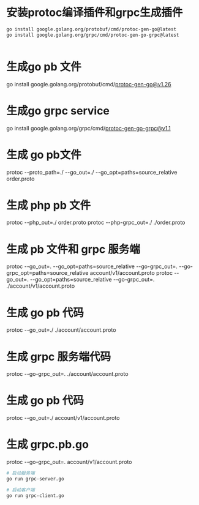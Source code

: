
# 安装protoc编译插件和grpc生成插件
```sh
go install google.golang.org/protobuf/cmd/protoc-gen-go@latest
go install google.golang.org/grpc/cmd/protoc-gen-go-grpc@latest



```
# 生成go pb 文件
go install google.golang.org/protobuf/cmd/protoc-gen-go@v1.26
# 生成go grpc service
go install google.golang.org/grpc/cmd/protoc-gen-go-grpc@v1.1



# 生成 go pb文件
protoc --proto_path=./ --go_out=./ --go_opt=paths=source_relative  order.proto

# 生成 php pb 文件
protoc --php_out=./ order.proto
protoc --php-grpc_out=./ ./order.proto

# 生成 pb 文件和 grpc 服务端
protoc --go_out=. --go_opt=paths=source_relative --go-grpc_out=. --go-grpc_opt=paths=source_relative account/v1/account.proto
protoc --go_out=. --go_opt=paths=source_relative --go-grpc_out=. ./account/v1/account.proto
# 生成 go pb 代码
protoc --go_out=./ ./account/account.proto
# 生成 grpc 服务端代码
protoc --go-grpc_out=. ./account/account.proto



# 生成 go pb 代码
protoc --go_out=./ account/v1/account.proto
# 生成 grpc.pb.go
protoc --go-grpc_out=. account/v1/account.proto




```sh
# 启动服务端
go run grpc-server.go 

# 启动客户端
go run grpc-client.go 
```
